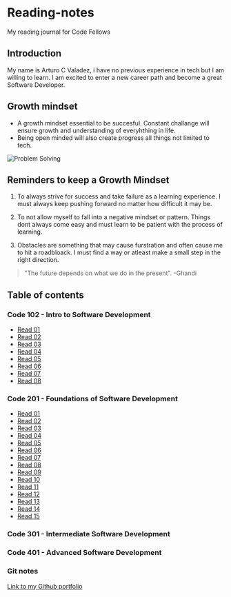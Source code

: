 # Reading-notes

My reading journal for Code Fellows

## Introduction

My name is Arturo C Valadez, i have no previous experience in tech but I am willing to learn. I am excited to enter a new career path and become a great Software Developer.

## Growth mindset

- A growth mindset essential to be succesful. Constant challange will ensure growth and understanding of everyhthing in life.
- Being open minded will also create progress all things not limited to tech.

![Problem Solving](https://images.unsplash.com/photo-1612933510543-5b442296703b?ixlib=rb-4.0.3&ixid=MnwxMjA3fDB8MHxwaG90by1wYWdlfHx8fGVufDB8fHx8&auto=format&fit=crop&w=764&q=80)

## Reminders to keep a Growth Mindset

1. To always strive for success and take failure as a learning experience. I must always keep pushing forward no matter how difficult it may be.

2. To not allow myself to fall into a negative mindset or pattern. Things dont always come easy and must learn to be patient with the process of learning.

3. Obstacles are something that may cause furstration and often cause me to hit a roadbloack. I must find a way or atleast make a small step in the right direction.

> "The future depends on what we do in the present".
> -Ghandi

## Table of contents

### Code 102 - Intro to Software Development


- [Read 01](102/Class1notes.md)
- [Read 02](102/Class2notes.md)
- [Read 03](102/Class3notes.md)
- [Read 04](102/Class4notes.md)
- [Read 05](102/Class5notes.md)
- [Read 06](102/Class6notes.md)
- [Read 07](102/Class7notes.md)
- [Read 08](102/Class8notes.md)

### Code 201 - Foundations of Software Development

- [Read 01](201/201Class1notes.md)
- [Read 02](201/201Class2notes.md)
- [Read 03](201/201Class3notes.md)
- [Read 04](201/201Class4notes.md)
- [Read 05](201/201Class5notes.md)
- [Read 06](201/201Class6notes.md)
- [Read 07](201/201Class7notes.md)
- [Read 08](201/201Class8notes.md)
- [Read 09](201/201Class9notes.md)
- [Read 10](201/201Class10notes.md)
- [Read 11](201/201Class11notes.md)
- [Read 12](201/201Class12notes.md)
- [Read 13](201/201Class13notes.md)
- [Read 14](201/201Class14notes.md)
- [Read 15](201/201Class15notes.md)

### Code 301 - Intermediate Software Development
 
### Code 401 - Advanced Software Development

### Git notes

[Link to my Github portfolio](https://github.com/arturovaladez1)